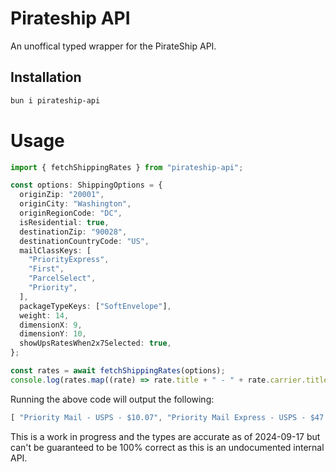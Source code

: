 # Pirateship API

An unoffical typed wrapper for the PirateShip API.

## Installation

```bash
bun i pirateship-api
```

# Usage

```ts
import { fetchShippingRates } from "pirateship-api";

const options: ShippingOptions = {
  originZip: "20001",
  originCity: "Washington",
  originRegionCode: "DC",
  isResidential: true,
  destinationZip: "90028",
  destinationCountryCode: "US",
  mailClassKeys: [
    "PriorityExpress",
    "First",
    "ParcelSelect",
    "Priority",
  ],
  packageTypeKeys: ["SoftEnvelope"],
  weight: 14,
  dimensionX: 9,
  dimensionY: 10,
  showUpsRatesWhen2x7Selected: true,
};

const rates = await fetchShippingRates(options);
console.log(rates.map((rate) => rate.title + " - " + rate.carrier.title + " - $" + rate.totalPrice));
```

Running the above code will output the following:

```ts
[ "Priority Mail - USPS - $10.07", "Priority Mail Express - USPS - $47.25" ]
```

This is a work in progress and the types are accurate as of 2024-09-17 but can't be guaranteed to be 100% correct as this is an undocumented internal API.